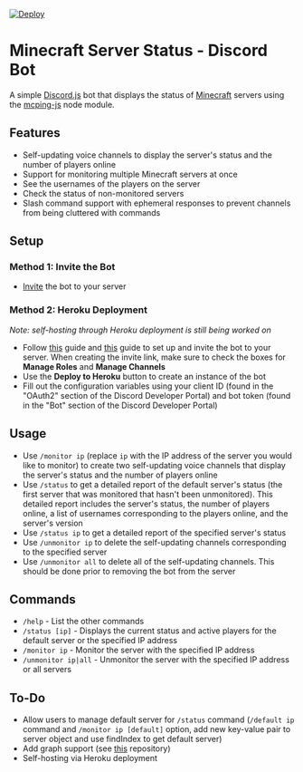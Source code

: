 [![Deploy](https://www.herokucdn.com/deploy/button.svg)](https://heroku.com/deploy)

# Minecraft Server Status - Discord Bot
A simple [Discord.js](https://www.npmjs.com/package/discord.js) bot that displays the status of [Minecraft](https://minecraft.gamepedia.com) servers using the [mcping-js](https://www.npmjs.com/package/mcping-js) node module.

## Features
- Self-updating voice channels to display the server's status and the number of players online
- Support for monitoring multiple Minecraft servers at once
- See the usernames of the players on the server
- Check the status of non-monitored servers
- Slash command support with ephemeral responses to prevent channels from being cluttered with commands

## Setup

### Method 1: Invite the Bot
- [Invite](https://discord.com/api/oauth2/authorize?client_id=788083161296273517&permissions=268435472&scope=bot%20applications.commands) the bot to your server

### Method 2: Heroku Deployment
*Note: self-hosting through Heroku deployment is still being worked on*
- Follow [this](https://discordjs.guide/preparations/setting-up-a-bot-application.html) guide and [this](https://discordjs.guide/preparations/adding-your-bot-to-servers.html) guide to set up and invite the bot to your server. When creating the invite link, make sure to check the boxes for **Manage Roles** and **Manage Channels**
- Use the **Deploy to Heroku** button to create an instance of the bot
- Fill out the configuration variables using your client ID (found in the "OAuth2" section of the Discord Developer Portal) and bot token (found in the "Bot" section of the Discord Developer Portal)

## Usage
- Use `/monitor ip` (replace `ip` with the IP address of the server you would like to monitor) to create two self-updating voice channels that display the server's status and the number of players online
- Use `/status` to get a detailed report of the default server's status (the first server that was monitored that hasn't been unmonitored). This detailed report includes the server's status, the number of players online, a list of usernames corresponding to the players online, and the server's version
- Use `/status ip` to get a detailed report of the specified server's status
- Use `/unmonitor ip` to delete the self-updating channels corresponding to the specified server
- Use `/unmonitor all` to delete all of the self-updating channels. This should be done prior to removing the bot from the server

## Commands
- `/help` - List the other commands
- `/status [ip]` - Displays the current status and active players for the default server or the specified IP address
- `/monitor ip` - Monitor the server with the specified IP address
- `/unmonitor ip|all` - Unmonitor the server with the specified IP address or all servers

## To-Do
- Allow users to manage default server for `/status` command (`/default ip` command and `/monitor ip [default]` option, add new key-value pair to server object and use findIndex to get default server)
- Add graph support (see [this](https://github.com/cappig/MC-status-bot) repository)
- Self-hosting via Heroku deployment